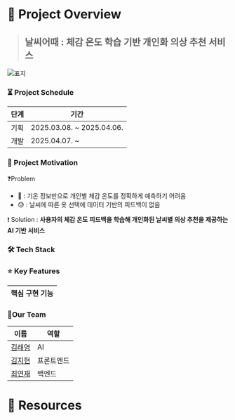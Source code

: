 # 📜 Project Overview
> ## 날씨어때 : 체감 온도 학습 기반 개인화 의상 추천 서비스
![표지](https://github.com/user-attachments/assets/62646706-b211-457c-aa22-c3d1c183d7cb)


### ⏳ Project Schedule
|    단계           | 기간              |
|----------------|------------------------|
| 기획           | 2025.03.08. ~ 2025.04.06.|
| 개발           | 2025.04.07. ~|

### 💭 Project Motivation
❓Problem
- 🤔 : 기온 정보만으로 개인별 체감 온도를 정확하게 예측하기 어려움
- 😓 : 날씨에 따른 옷 선택에 데이터 기반의 피드백이 없음

❗ Solution : **사용자의 체감 온도 피드백을 학습해 개인화된 날씨별 의상 추천을 제공하는 AI 기반 서비스**


### 🛠️ Tech Stack


### ⭐ Key Features
|    핵심 구현 기능      | 
|----------------|

### 🤗Our Team
|    이름           | 역할         |
|----------------|------------------------|
| <a href="https://github.com/raeng1004">김래영</a>|AI|
| <a href="https://github.com/egg-z1">김지현</a> |프론트엔드|
| <a href="https://github.com/yeonjae02">최연재</a> |백엔드|


# 🔗 Resources
